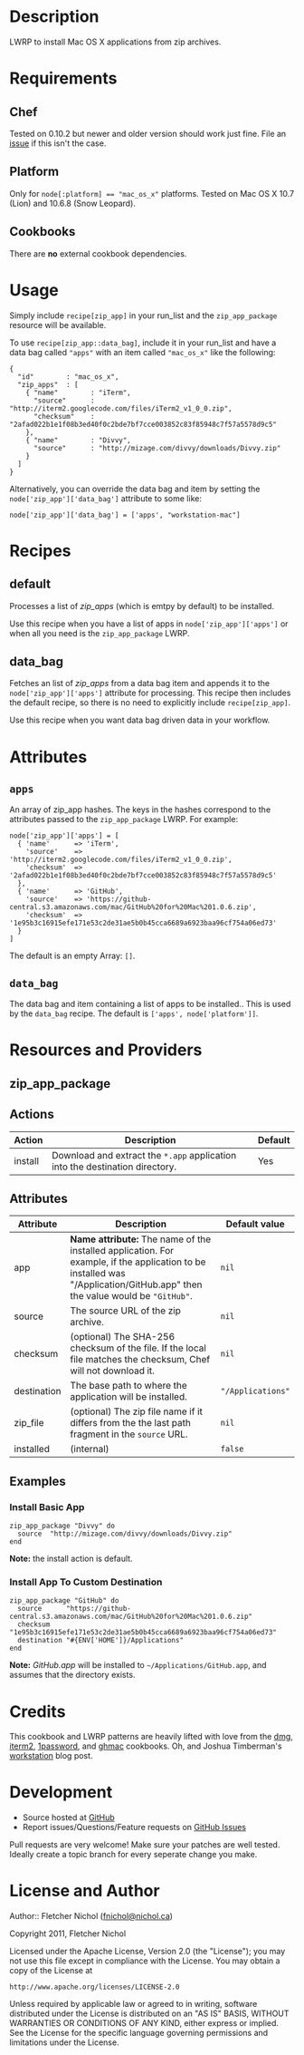 # Description

LWRP to install Mac OS X applications from zip archives.

# Requirements

## Chef

Tested on 0.10.2 but newer and older version should work just fine. File an
[issue][issues] if this isn't the case.

## Platform

Only for `node[:platform] == "mac_os_x"` platforms. Tested on Mac OS X 10.7
(Lion) and 10.6.8 (Snow Leopard).

## Cookbooks

There are **no** external cookbook dependencies.

# Usage

Simply include `recipe[zip_app]` in your run_list and the
`zip_app_package` resource will be available.

To use `recipe[zip_app::data_bag]`, include it in your run_list and have a
data bag called `"apps"` with an item called `"mac_os_x"` like the following:

    {
      "id"        : "mac_os_x",
      "zip_apps"  : [
        { "name"        : "iTerm",
          "source"      : "http://iterm2.googlecode.com/files/iTerm2_v1_0_0.zip",
          "checksum"    : "2afad022b1e1f08b3ed40f0c2bde7bf7cce003852c83f85948c7f57a5578d9c5"
        },
        { "name"        : "Divvy",
          "source"      : "http://mizage.com/divvy/downloads/Divvy.zip"
        }
      ]
    }

Alternatively, you can override the data bag and item by setting the
`node['zip_app']['data_bag']` attribute to some like:

    node['zip_app']['data_bag'] = ['apps', "workstation-mac"]

# Recipes

## default

Processes a list of *zip_apps* (which is emtpy by default) to be installed.

Use this recipe when you have a list of apps in `node['zip_app']['apps']` or
when all you need is the `zip_app_package` LWRP.

## data_bag

Fetches an list of *zip_apps* from a data bag item and appends it to the
`node['zip_app']['apps']` attribute for processing. This recipe then includes
the default recipe, so there is no need to explicitly include `recipe[zip_app]`.

Use this recipe when you want data bag driven data in your workflow.

# Attributes

## `apps`

An array of zip_app hashes. The keys in the hashes correspond to the attributes
passed to the `zip_app_package` LWRP. For example:

    node['zip_app']['apps'] = [
      { 'name'      => 'iTerm',
        'source'    => 'http://iterm2.googlecode.com/files/iTerm2_v1_0_0.zip',
        'checksum'  => '2afad022b1e1f08b3ed40f0c2bde7bf7cce003852c83f85948c7f57a5578d9c5'
      },
      { 'name'      => 'GitHub',
        'source'    => 'https://github-central.s3.amazonaws.com/mac/GitHub%20for%20Mac%201.0.6.zip',
        'checksum'  => '1e95b3c16915efe171e53c2de31ae5b0b45cca6689a6923baa96cf754a06ed73'
      }
    ]

The default is an empty Array: `[]`.

## `data_bag`

The data bag and item containing a list of apps to be installed.. This is used
by the `data_bag` recipe. The default is `['apps', node['platform']]`.

# Resources and Providers

## zip_app_package

## Actions

Action    |Description                   |Default
----------|------------------------------|-------
install   |Download and extract the `*.app` application into the destination directory. |Yes
## Attributes

Attribute   |Description |Default value
------------|------------|-------------
app         |**Name attribute:** The name of the installed application. For example, if the application to be installed was "/Application/GitHub.app" then the value would be `"GitHub"`. |`nil`
source      |The source URL of the zip archive. |`nil`
checksum    |(optional) The SHA-256 checksum of the file. If the local file matches the checksum, Chef will not download it. |`nil`
destination |The base path to where the application will be installed. |`"/Applications"`
zip_file    |(optional) The zip file name if it differs from the the last path fragment in the `source` URL. |`nil`
installed   |(internal) |`false`

## Examples

### Install Basic App

    zip_app_package "Divvy" do
      source  "http://mizage.com/divvy/downloads/Divvy.zip"
    end

**Note:** the install action is default.

### Install App To Custom Destination

    zip_app_package "GitHub" do
      source      "https://github-central.s3.amazonaws.com/mac/GitHub%20for%20Mac%201.0.6.zip"
      checksum    "1e95b3c16915efe171e53c2de31ae5b0b45cca6689a6923baa96cf754a06ed73"
      destination "#{ENV['HOME']}/Applications"
    end

**Note:** *GitHub.app* will be installed to `~/Applications/GitHub.app`,
and assumes that the directory exists.

# Credits

This cookbook and LWRP patterns are heavily lifted with love from the
[dmg][dmg_cb], [iterm2][iterm2_cb], [1password][1password_cb], and
[ghmac][ghmac_cb] cookbooks. Oh, and Joshua Timberman's
[workstation][workstation] blog post.

# Development

* Source hosted at [GitHub][repo]
* Report issues/Questions/Feature requests on [GitHub Issues][issues]

Pull requests are very welcome! Make sure your patches are well tested.
Ideally create a topic branch for every seperate change you make.

# License and Author

Author:: Fletcher Nichol (<fnichol@nichol.ca>)

Copyright 2011, Fletcher Nichol

Licensed under the Apache License, Version 2.0 (the "License");
you may not use this file except in compliance with the License.
You may obtain a copy of the License at

    http://www.apache.org/licenses/LICENSE-2.0

Unless required by applicable law or agreed to in writing, software
distributed under the License is distributed on an "AS IS" BASIS,
WITHOUT WARRANTIES OR CONDITIONS OF ANY KIND, either express or implied.
See the License for the specific language governing permissions and
limitations under the License.

[1password_cb]: http://community.opscode.com/cookbooks/1password
[dmg_cb]:       http://community.opscode.com/cookbooks/dmg
[ghmac_cb]:     http://community.opscode.com/cookbooks/ghmac
[iterm2_cb]:    http://community.opscode.com/cookbooks/iterm2
[workstation]:  http://jtimberman.posterous.com/managing-my-workstations-with-chef

[repo]:         https://github.com/fnichol/chef-zip_app
[issues]:       https://github.com/fnichol/chef-zip_app/issues
